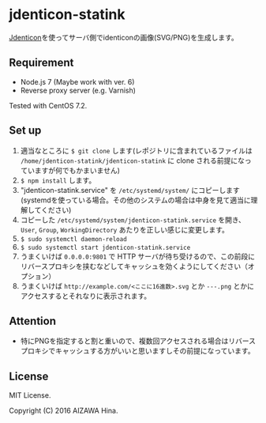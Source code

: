 jdenticon-statink
=================

[Jdenticon](https://jdenticon.com/)を使ってサーバ側でidenticonの画像(SVG/PNG)を生成します。

Requirement
-----------

- Node.js 7 (Maybe work with ver. 6)
- Reverse proxy server (e.g. Varnish)

Tested with CentOS 7.2.

Set up
------

1. 適当なところに `$ git clone` します(レポジトリに含まれているファイルは `/home/jdenticon-statink/jdenticon-statink` に clone される前提になっていますが何でもかまいません)
1. `$ npm install` します。
1. "jdenticon-statink.service" を `/etc/systemd/system/` にコピーします(systemdを使っている場合。その他のシステムの場合は中身を見て適当に理解してください)
1. コピーした `/etc/systemd/system/jdenticon-statink.service` を開き、`User`, `Group`, `WorkingDirectory` あたりを正しい感じに変更します。
1. `$ sudo systemctl daemon-reload`
1. `$ sudo systemctl start jdenticon-statink.service`
1. うまくいけば `0.0.0.0:9801` で HTTP サーバが待ち受けるので、この前段にリバースプロキシを挟むなどしてキャッシュを効くようにしてください（オプション）
1. うまくいけば `http://example.com/<ここに16進数>.svg` とか `---.png` とかにアクセスするとそれなりに表示されます。

Attention
---------

- 特にPNGを指定すると割と重いので、複数回アクセスされる場合はリバースプロキシでキャッシュする方がいいと思いますしその前提になっています。

License
-------

MIT License.

Copyright (C) 2016 AIZAWA Hina.
